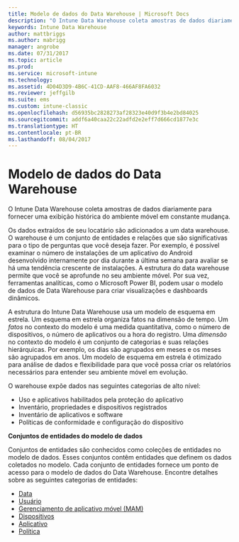 ```yaml
---
title: Modelo de dados do Data Warehouse | Microsoft Docs
description: "O Intune Data Warehouse coleta amostras de dados diariamente para fornecer uma exibição histórica do ambiente móvel em constante mudança."
keywords: Intune Data Warehouse
author: mattbriggs
ms.author: mabrigg
manager: angrobe
ms.date: 07/31/2017
ms.topic: article
ms.prod: 
ms.service: microsoft-intune
ms.technology: 
ms.assetid: 4D04D3D9-4B6C-41CD-AAF8-466AF8FA6032
ms.reviewer: jeffgilb
ms.suite: ems
ms.custom: intune-classic
ms.openlocfilehash: d56935bc2828273af28323e40d9f3b4e2bd84025
ms.sourcegitcommit: addf6a40caa22c22adfd2e2eff7d666cd1877e3c
ms.translationtype: HT
ms.contentlocale: pt-BR
ms.lasthandoff: 08/04/2017
---
```

# <a name="data-warehouse-data-model"></a>Modelo de dados do Data Warehouse

O Intune Data Warehouse coleta amostras de dados diariamente para fornecer uma exibição histórica do ambiente móvel em constante mudança.

Os dados extraídos de seu locatário são adicionados a um data warehouse. O warehouse é um conjunto de entidades e relações que são significativas para o tipo de perguntas que você deseja fazer. Por exemplo, é possível examinar o número de instalações de um aplicativo do Android desenvolvido internamente por dia durante a última semana para avaliar se há uma tendência crescente de instalações. A estrutura do data warehouse permite que você se aprofunde no seu ambiente móvel. Por sua vez, ferramentas analíticas, como o Microsoft Power BI, podem usar o modelo de dados de Data Warehouse para criar visualizações e dashboards dinâmicos.

A estrutura do Intune Data Warehouse usa um modelo de esquema em estrela. Um esquema em estrela organiza fatos na dimensão de tempo. Um *fatos* no contexto do modelo é uma medida quantitativa, como o número de dispositivos, o número de aplicativos ou a hora do registro. Uma *dimensão* no contexto do modelo é um conjunto de categorias e suas relações hierárquicas. Por exemplo, os dias são agrupados em meses e os meses são agrupados em anos. Um modelo de esquema em estrela é otimizado para análise de dados e flexibilidade para que você possa criar os relatórios necessários para entender seu ambiente móvel em evolução.

O warehouse expõe dados nas seguintes categorias de alto nível:
  -  Uso e aplicativos habilitados pela proteção do aplicativo
  -  Inventário, propriedades e dispositivos registrados
  -  Inventário de aplicativos e software
  -  Políticas de conformidade e configuração do dispositivo

**Conjuntos de entidades do modelo de dados**

Conjuntos de entidades são conhecidos como coleções de entidades no modelo de dados. Esses conjuntos contêm entidades que definem os dados coletados no modelo. Cada conjunto de entidades fornece um ponto de acesso para o modelo de dados do Data Warehouse. Encontre detalhes sobre as seguintes categorias de entidades:

  -  [Data](reports-ref-date.md)
  -  [Usuário](reports-ref-user.md)
  -  [Gerenciamento de aplicativo móvel (MAM)](reports-ref-mobile-app-management.md)
  -  [Dispositivos](reports-ref-devices.md)
  -  [Aplicativo](reports-ref-application.md)
  -  [Política](reports-ref-policy.md)

<!-- ## Data Model relationships

For more information on the relationships in the data model, see [Relationships of Entities](). -->